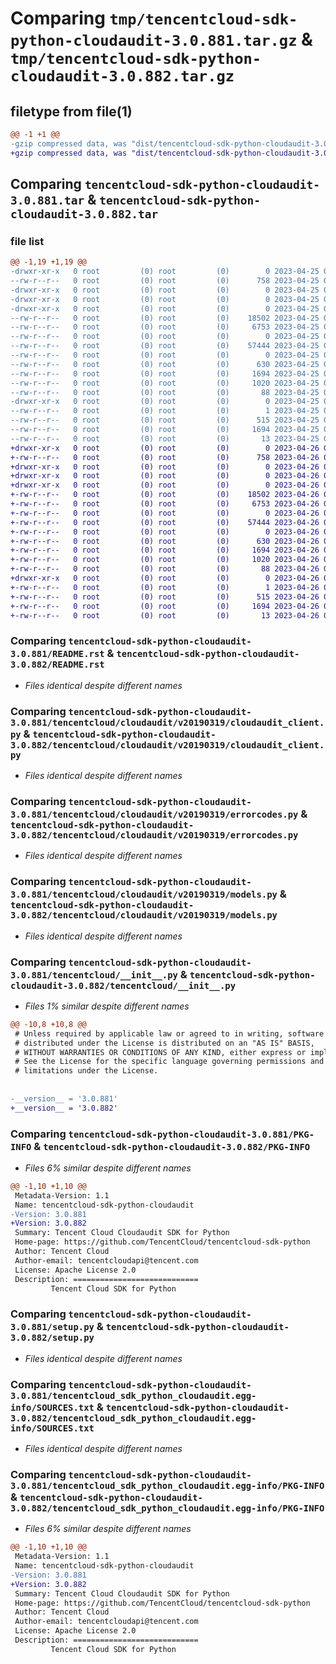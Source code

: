 # Comparing `tmp/tencentcloud-sdk-python-cloudaudit-3.0.881.tar.gz` & `tmp/tencentcloud-sdk-python-cloudaudit-3.0.882.tar.gz`

## filetype from file(1)

```diff
@@ -1 +1 @@
-gzip compressed data, was "dist/tencentcloud-sdk-python-cloudaudit-3.0.881.tar", last modified: Tue Apr 25 00:30:15 2023, max compression
+gzip compressed data, was "dist/tencentcloud-sdk-python-cloudaudit-3.0.882.tar", last modified: Wed Apr 26 03:08:04 2023, max compression
```

## Comparing `tencentcloud-sdk-python-cloudaudit-3.0.881.tar` & `tencentcloud-sdk-python-cloudaudit-3.0.882.tar`

### file list

```diff
@@ -1,19 +1,19 @@
-drwxr-xr-x   0 root         (0) root         (0)        0 2023-04-25 00:30:15.000000 tencentcloud-sdk-python-cloudaudit-3.0.881/
--rw-r--r--   0 root         (0) root         (0)      758 2023-04-25 00:30:15.000000 tencentcloud-sdk-python-cloudaudit-3.0.881/README.rst
-drwxr-xr-x   0 root         (0) root         (0)        0 2023-04-25 00:30:15.000000 tencentcloud-sdk-python-cloudaudit-3.0.881/tencentcloud/
-drwxr-xr-x   0 root         (0) root         (0)        0 2023-04-25 00:30:15.000000 tencentcloud-sdk-python-cloudaudit-3.0.881/tencentcloud/cloudaudit/
-drwxr-xr-x   0 root         (0) root         (0)        0 2023-04-25 00:30:15.000000 tencentcloud-sdk-python-cloudaudit-3.0.881/tencentcloud/cloudaudit/v20190319/
--rw-r--r--   0 root         (0) root         (0)    18502 2023-04-25 00:30:15.000000 tencentcloud-sdk-python-cloudaudit-3.0.881/tencentcloud/cloudaudit/v20190319/cloudaudit_client.py
--rw-r--r--   0 root         (0) root         (0)     6753 2023-04-25 00:30:15.000000 tencentcloud-sdk-python-cloudaudit-3.0.881/tencentcloud/cloudaudit/v20190319/errorcodes.py
--rw-r--r--   0 root         (0) root         (0)        0 2023-04-25 00:30:15.000000 tencentcloud-sdk-python-cloudaudit-3.0.881/tencentcloud/cloudaudit/v20190319/__init__.py
--rw-r--r--   0 root         (0) root         (0)    57444 2023-04-25 00:30:15.000000 tencentcloud-sdk-python-cloudaudit-3.0.881/tencentcloud/cloudaudit/v20190319/models.py
--rw-r--r--   0 root         (0) root         (0)        0 2023-04-25 00:30:15.000000 tencentcloud-sdk-python-cloudaudit-3.0.881/tencentcloud/cloudaudit/__init__.py
--rw-r--r--   0 root         (0) root         (0)      630 2023-04-25 00:30:15.000000 tencentcloud-sdk-python-cloudaudit-3.0.881/tencentcloud/__init__.py
--rw-r--r--   0 root         (0) root         (0)     1694 2023-04-25 00:30:15.000000 tencentcloud-sdk-python-cloudaudit-3.0.881/PKG-INFO
--rw-r--r--   0 root         (0) root         (0)     1020 2023-04-25 00:30:15.000000 tencentcloud-sdk-python-cloudaudit-3.0.881/setup.py
--rw-r--r--   0 root         (0) root         (0)       88 2023-04-25 00:30:15.000000 tencentcloud-sdk-python-cloudaudit-3.0.881/setup.cfg
-drwxr-xr-x   0 root         (0) root         (0)        0 2023-04-25 00:30:15.000000 tencentcloud-sdk-python-cloudaudit-3.0.881/tencentcloud_sdk_python_cloudaudit.egg-info/
--rw-r--r--   0 root         (0) root         (0)        1 2023-04-25 00:30:15.000000 tencentcloud-sdk-python-cloudaudit-3.0.881/tencentcloud_sdk_python_cloudaudit.egg-info/dependency_links.txt
--rw-r--r--   0 root         (0) root         (0)      515 2023-04-25 00:30:15.000000 tencentcloud-sdk-python-cloudaudit-3.0.881/tencentcloud_sdk_python_cloudaudit.egg-info/SOURCES.txt
--rw-r--r--   0 root         (0) root         (0)     1694 2023-04-25 00:30:15.000000 tencentcloud-sdk-python-cloudaudit-3.0.881/tencentcloud_sdk_python_cloudaudit.egg-info/PKG-INFO
--rw-r--r--   0 root         (0) root         (0)       13 2023-04-25 00:30:15.000000 tencentcloud-sdk-python-cloudaudit-3.0.881/tencentcloud_sdk_python_cloudaudit.egg-info/top_level.txt
+drwxr-xr-x   0 root         (0) root         (0)        0 2023-04-26 03:08:04.000000 tencentcloud-sdk-python-cloudaudit-3.0.882/
+-rw-r--r--   0 root         (0) root         (0)      758 2023-04-26 03:08:04.000000 tencentcloud-sdk-python-cloudaudit-3.0.882/README.rst
+drwxr-xr-x   0 root         (0) root         (0)        0 2023-04-26 03:08:04.000000 tencentcloud-sdk-python-cloudaudit-3.0.882/tencentcloud/
+drwxr-xr-x   0 root         (0) root         (0)        0 2023-04-26 03:08:04.000000 tencentcloud-sdk-python-cloudaudit-3.0.882/tencentcloud/cloudaudit/
+drwxr-xr-x   0 root         (0) root         (0)        0 2023-04-26 03:08:04.000000 tencentcloud-sdk-python-cloudaudit-3.0.882/tencentcloud/cloudaudit/v20190319/
+-rw-r--r--   0 root         (0) root         (0)    18502 2023-04-26 03:08:04.000000 tencentcloud-sdk-python-cloudaudit-3.0.882/tencentcloud/cloudaudit/v20190319/cloudaudit_client.py
+-rw-r--r--   0 root         (0) root         (0)     6753 2023-04-26 03:08:04.000000 tencentcloud-sdk-python-cloudaudit-3.0.882/tencentcloud/cloudaudit/v20190319/errorcodes.py
+-rw-r--r--   0 root         (0) root         (0)        0 2023-04-26 03:08:04.000000 tencentcloud-sdk-python-cloudaudit-3.0.882/tencentcloud/cloudaudit/v20190319/__init__.py
+-rw-r--r--   0 root         (0) root         (0)    57444 2023-04-26 03:08:04.000000 tencentcloud-sdk-python-cloudaudit-3.0.882/tencentcloud/cloudaudit/v20190319/models.py
+-rw-r--r--   0 root         (0) root         (0)        0 2023-04-26 03:08:04.000000 tencentcloud-sdk-python-cloudaudit-3.0.882/tencentcloud/cloudaudit/__init__.py
+-rw-r--r--   0 root         (0) root         (0)      630 2023-04-26 03:08:04.000000 tencentcloud-sdk-python-cloudaudit-3.0.882/tencentcloud/__init__.py
+-rw-r--r--   0 root         (0) root         (0)     1694 2023-04-26 03:08:04.000000 tencentcloud-sdk-python-cloudaudit-3.0.882/PKG-INFO
+-rw-r--r--   0 root         (0) root         (0)     1020 2023-04-26 03:08:04.000000 tencentcloud-sdk-python-cloudaudit-3.0.882/setup.py
+-rw-r--r--   0 root         (0) root         (0)       88 2023-04-26 03:08:04.000000 tencentcloud-sdk-python-cloudaudit-3.0.882/setup.cfg
+drwxr-xr-x   0 root         (0) root         (0)        0 2023-04-26 03:08:04.000000 tencentcloud-sdk-python-cloudaudit-3.0.882/tencentcloud_sdk_python_cloudaudit.egg-info/
+-rw-r--r--   0 root         (0) root         (0)        1 2023-04-26 03:08:04.000000 tencentcloud-sdk-python-cloudaudit-3.0.882/tencentcloud_sdk_python_cloudaudit.egg-info/dependency_links.txt
+-rw-r--r--   0 root         (0) root         (0)      515 2023-04-26 03:08:04.000000 tencentcloud-sdk-python-cloudaudit-3.0.882/tencentcloud_sdk_python_cloudaudit.egg-info/SOURCES.txt
+-rw-r--r--   0 root         (0) root         (0)     1694 2023-04-26 03:08:04.000000 tencentcloud-sdk-python-cloudaudit-3.0.882/tencentcloud_sdk_python_cloudaudit.egg-info/PKG-INFO
+-rw-r--r--   0 root         (0) root         (0)       13 2023-04-26 03:08:04.000000 tencentcloud-sdk-python-cloudaudit-3.0.882/tencentcloud_sdk_python_cloudaudit.egg-info/top_level.txt
```

### Comparing `tencentcloud-sdk-python-cloudaudit-3.0.881/README.rst` & `tencentcloud-sdk-python-cloudaudit-3.0.882/README.rst`

 * *Files identical despite different names*

### Comparing `tencentcloud-sdk-python-cloudaudit-3.0.881/tencentcloud/cloudaudit/v20190319/cloudaudit_client.py` & `tencentcloud-sdk-python-cloudaudit-3.0.882/tencentcloud/cloudaudit/v20190319/cloudaudit_client.py`

 * *Files identical despite different names*

### Comparing `tencentcloud-sdk-python-cloudaudit-3.0.881/tencentcloud/cloudaudit/v20190319/errorcodes.py` & `tencentcloud-sdk-python-cloudaudit-3.0.882/tencentcloud/cloudaudit/v20190319/errorcodes.py`

 * *Files identical despite different names*

### Comparing `tencentcloud-sdk-python-cloudaudit-3.0.881/tencentcloud/cloudaudit/v20190319/models.py` & `tencentcloud-sdk-python-cloudaudit-3.0.882/tencentcloud/cloudaudit/v20190319/models.py`

 * *Files identical despite different names*

### Comparing `tencentcloud-sdk-python-cloudaudit-3.0.881/tencentcloud/__init__.py` & `tencentcloud-sdk-python-cloudaudit-3.0.882/tencentcloud/__init__.py`

 * *Files 1% similar despite different names*

```diff
@@ -10,8 +10,8 @@
 # Unless required by applicable law or agreed to in writing, software
 # distributed under the License is distributed on an "AS IS" BASIS,
 # WITHOUT WARRANTIES OR CONDITIONS OF ANY KIND, either express or implied.
 # See the License for the specific language governing permissions and
 # limitations under the License.
 
 
-__version__ = '3.0.881'
+__version__ = '3.0.882'
```

### Comparing `tencentcloud-sdk-python-cloudaudit-3.0.881/PKG-INFO` & `tencentcloud-sdk-python-cloudaudit-3.0.882/PKG-INFO`

 * *Files 6% similar despite different names*

```diff
@@ -1,10 +1,10 @@
 Metadata-Version: 1.1
 Name: tencentcloud-sdk-python-cloudaudit
-Version: 3.0.881
+Version: 3.0.882
 Summary: Tencent Cloud Cloudaudit SDK for Python
 Home-page: https://github.com/TencentCloud/tencentcloud-sdk-python
 Author: Tencent Cloud
 Author-email: tencentcloudapi@tencent.com
 License: Apache License 2.0
 Description: ============================
         Tencent Cloud SDK for Python
```

### Comparing `tencentcloud-sdk-python-cloudaudit-3.0.881/setup.py` & `tencentcloud-sdk-python-cloudaudit-3.0.882/setup.py`

 * *Files identical despite different names*

### Comparing `tencentcloud-sdk-python-cloudaudit-3.0.881/tencentcloud_sdk_python_cloudaudit.egg-info/SOURCES.txt` & `tencentcloud-sdk-python-cloudaudit-3.0.882/tencentcloud_sdk_python_cloudaudit.egg-info/SOURCES.txt`

 * *Files identical despite different names*

### Comparing `tencentcloud-sdk-python-cloudaudit-3.0.881/tencentcloud_sdk_python_cloudaudit.egg-info/PKG-INFO` & `tencentcloud-sdk-python-cloudaudit-3.0.882/tencentcloud_sdk_python_cloudaudit.egg-info/PKG-INFO`

 * *Files 6% similar despite different names*

```diff
@@ -1,10 +1,10 @@
 Metadata-Version: 1.1
 Name: tencentcloud-sdk-python-cloudaudit
-Version: 3.0.881
+Version: 3.0.882
 Summary: Tencent Cloud Cloudaudit SDK for Python
 Home-page: https://github.com/TencentCloud/tencentcloud-sdk-python
 Author: Tencent Cloud
 Author-email: tencentcloudapi@tencent.com
 License: Apache License 2.0
 Description: ============================
         Tencent Cloud SDK for Python
```

